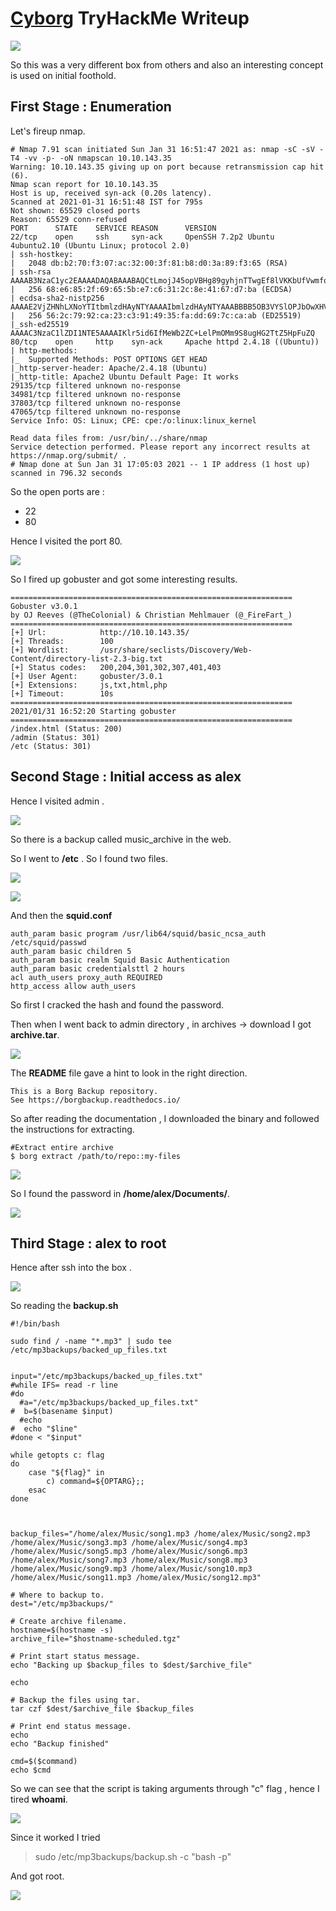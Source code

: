 # [Cyborg](https://tryhackme.com/room/cyborgt8) TryHackMe Writeup


![](images/BoxImage.jpeg)



So this was a very different box from others and also an interesting concept is used on initial foothold.


## __First Stage : Enumeration__


Let's fireup nmap.

```
# Nmap 7.91 scan initiated Sun Jan 31 16:51:47 2021 as: nmap -sC -sV -T4 -vv -p- -oN nmapscan 10.10.143.35
Warning: 10.10.143.35 giving up on port because retransmission cap hit (6).
Nmap scan report for 10.10.143.35
Host is up, received syn-ack (0.20s latency).
Scanned at 2021-01-31 16:51:48 IST for 795s
Not shown: 65529 closed ports
Reason: 65529 conn-refused
PORT      STATE    SERVICE REASON      VERSION
22/tcp    open     ssh     syn-ack     OpenSSH 7.2p2 Ubuntu 4ubuntu2.10 (Ubuntu Linux; protocol 2.0)
| ssh-hostkey: 
|   2048 db:b2:70:f3:07:ac:32:00:3f:81:b8:d0:3a:89:f3:65 (RSA)
| ssh-rsa AAAAB3NzaC1yc2EAAAADAQABAAABAQCtLmojJ45opVBHg89gyhjnTTwgEf8lVKKbUfVwmfqYP9gU3fWZD05rB/4p/qSoPbsGWvDUlSTUYMDcxNqaADH/nk58URDIiFMEM6dTiMa0grcKC5u4NRxOCtZGHTrZfiYLQKQkBsbmjbb5qpcuhYo/tzhVXsrr592Uph4iiUx8zhgfYhqgtehMG+UhzQRjnOBQ6GZmI4NyLQtHq7jSeu7ykqS9KEdkgwbBlGnDrC7ke1I9352lBb7jlsL/amXt2uiRrBgsmz2AuF+ylGha97t6JkueMYHih4Pgn4X0WnwrcUOrY7q9bxB1jQx6laHrExPbz+7/Na9huvDkLFkr5Soh
|   256 68:e6:85:2f:69:65:5b:e7:c6:31:2c:8e:41:67:d7:ba (ECDSA)
| ecdsa-sha2-nistp256 AAAAE2VjZHNhLXNoYTItbmlzdHAyNTYAAAAIbmlzdHAyNTYAAABBBB5OB3VYSlOPJbOwXHV/je/alwaaJ8qljr3iLnKKGkwC4+PtH7IhMCAC3vim719GDimVEEGdQPbxUF6eH2QZb20=
|   256 56:2c:79:92:ca:23:c3:91:49:35:fa:dd:69:7c:ca:ab (ED25519)
|_ssh-ed25519 AAAAC3NzaC1lZDI1NTE5AAAAIKlr5id6IfMeWb2ZC+LelPmOMm9S8ugHG2TtZ5HpFuZQ
80/tcp    open     http    syn-ack     Apache httpd 2.4.18 ((Ubuntu))
| http-methods: 
|_  Supported Methods: POST OPTIONS GET HEAD
|_http-server-header: Apache/2.4.18 (Ubuntu)
|_http-title: Apache2 Ubuntu Default Page: It works
29135/tcp filtered unknown no-response
34981/tcp filtered unknown no-response
37803/tcp filtered unknown no-response
47065/tcp filtered unknown no-response
Service Info: OS: Linux; CPE: cpe:/o:linux:linux_kernel

Read data files from: /usr/bin/../share/nmap
Service detection performed. Please report any incorrect results at https://nmap.org/submit/ .
# Nmap done at Sun Jan 31 17:05:03 2021 -- 1 IP address (1 host up) scanned in 796.32 seconds
```

So the open ports are :

* 22
* 80


Hence I visited the port 80.


![](images/port80.png)



So I fired up gobuster and got some interesting results.

```
===============================================================
Gobuster v3.0.1
by OJ Reeves (@TheColonial) & Christian Mehlmauer (@_FireFart_)
===============================================================
[+] Url:            http://10.10.143.35/
[+] Threads:        100
[+] Wordlist:       /usr/share/seclists/Discovery/Web-Content/directory-list-2.3-big.txt
[+] Status codes:   200,204,301,302,307,401,403
[+] User Agent:     gobuster/3.0.1
[+] Extensions:     js,txt,html,php
[+] Timeout:        10s
===============================================================
2021/01/31 16:52:20 Starting gobuster
===============================================================
/index.html (Status: 200)
/admin (Status: 301)
/etc (Status: 301)
```


## __Second Stage : Initial access as alex__
Hence I visited admin .

![](images/admin.png)


So there is a backup called music_archive in the web.

So I went to **/etc** . So I found two files.


![](images/etc.png)




![](images/hash.png)




And then the **squid.conf**

```
auth_param basic program /usr/lib64/squid/basic_ncsa_auth /etc/squid/passwd
auth_param basic children 5
auth_param basic realm Squid Basic Authentication
auth_param basic credentialsttl 2 hours
acl auth_users proxy_auth REQUIRED
http_access allow auth_users
```

So first I cracked the hash and found the password.


Then when I went back to admin directory , in archives -> download I got **archive.tar**.



![](images/arhchive.png)


The **README** file gave a hint to look in the right direction.

```
This is a Borg Backup repository.
See https://borgbackup.readthedocs.io/
```

So after reading the documentation , I downloaded the binary and followed the instructions for extracting.

```
#Extract entire archive
$ borg extract /path/to/repo::my-files
```

![](images/extract.png)


So I found the password in __/home/alex/Documents/__.


![](images/passwd.png)



## Third Stage : alex to root


Hence after ssh into the box .



![](images/perms.png)



So reading the **backup.sh**

```
#!/bin/bash

sudo find / -name "*.mp3" | sudo tee /etc/mp3backups/backed_up_files.txt


input="/etc/mp3backups/backed_up_files.txt"
#while IFS= read -r line
#do
  #a="/etc/mp3backups/backed_up_files.txt"
#  b=$(basename $input)
  #echo
#  echo "$line"
#done < "$input"

while getopts c: flag
do
	case "${flag}" in 
		c) command=${OPTARG};;
	esac
done



backup_files="/home/alex/Music/song1.mp3 /home/alex/Music/song2.mp3 /home/alex/Music/song3.mp3 /home/alex/Music/song4.mp3 /home/alex/Music/song5.mp3 /home/alex/Music/song6.mp3 /home/alex/Music/song7.mp3 /home/alex/Music/song8.mp3 /home/alex/Music/song9.mp3 /home/alex/Music/song10.mp3 /home/alex/Music/song11.mp3 /home/alex/Music/song12.mp3"

# Where to backup to.
dest="/etc/mp3backups/"

# Create archive filename.
hostname=$(hostname -s)
archive_file="$hostname-scheduled.tgz"

# Print start status message.
echo "Backing up $backup_files to $dest/$archive_file"

echo

# Backup the files using tar.
tar czf $dest/$archive_file $backup_files

# Print end status message.
echo
echo "Backup finished"

cmd=$($command)
echo $cmd
```
So we can see that the script is taking arguments through "c" flag , hence I tired **whoami**.





![](images/try1.png)


Since it worked I tried


> sudo /etc/mp3backups/backup.sh -c "bash -p"


And got root.


![](images/root.png)


